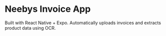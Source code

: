 # Neebys Invoice App

Built with React Native + Expo. Automatically uploads invoices and extracts product data using OCR.
